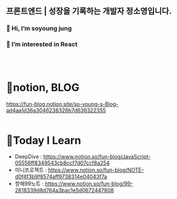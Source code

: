 ## 프론트엔드 | 성장을 기록하는 개발자 정소영입니다. 
### 👋 Hi, I’m soyoung jung 
### 👀 I’m interested in React
<br>
<br>

# 📕notion, BLOG<br>
https://fun-blog.notion.site/so-young-s-Blog-ad4aa1d36a3046238326b7d636322355
<br>
<br>

# 📘Today I Learn 
- DeepDive : https://www.notion.so/fun-blog/JavaScript-05556ff8349543cb8ccf7d07ccf8a254
- 미니프로젝트 : https://www.notion.so/fun-blog/NOTE-d0f4f3b9f8574aff9738314e04043f7a
- 항해99노트 : https://www.notion.so/fun-blog/99-2618339d8d764a3bac1e5d0672447808
